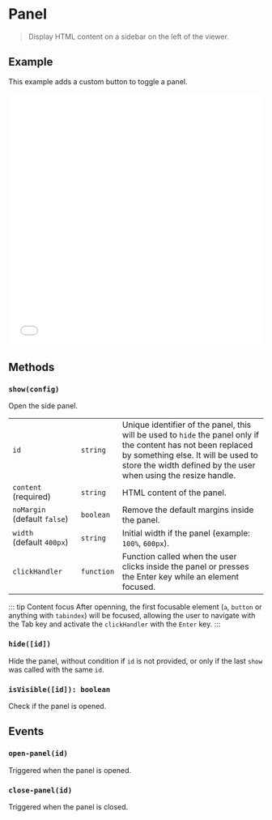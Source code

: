 # Panel

<ApiButton page="PSV.components.Panel.html"/>

> Display HTML content on a sidebar on the left of the viewer.


## Example

This example adds a custom button to toggle a panel.

<iframe style="width: 100%; height: 500px;" src="//jsfiddle.net/mistic100/9170wgfk/embedded/result,js/dark" allowfullscreen="allowfullscreen" frameborder="0"></iframe>


## Methods

### `show(config)`

Open the side panel.

| | | |
|---|---|---|
| `id` | `string` | Unique identifier of the panel, this will be used to `hide` the panel only if the content has not been replaced by something else. It will be used to store the width defined by the user when using the resize handle. |
| `content` (required) | `string` | HTML content of the panel. |
| `noMargin` (default&nbsp;`false`) | `boolean` | Remove the default margins inside the panel. |
| `width` (default&nbsp;`400px`) | `string` | Initial width if the panel (example: `100%`, `600px`). |
| `clickHandler` | `function` | Function called when the user clicks inside the panel or presses the Enter key while an element focused. |

::: tip Content focus
After openning, the first focusable element (`a`, `button` or anything with `tabindex`) will be focused, allowing the user to navigate with the Tab key and activate the `clickHandler` with the `Enter` key.
:::

### `hide([id])`

Hide the panel, without condition if `id` is not provided, or only if the last `show` was called with the same `id`.

### `isVisible([id]): boolean`

Check if the panel is opened.


## Events

### `open-panel(id)`

Triggered when the panel is opened.

### `close-panel(id)`

Triggered when the panel is closed.
